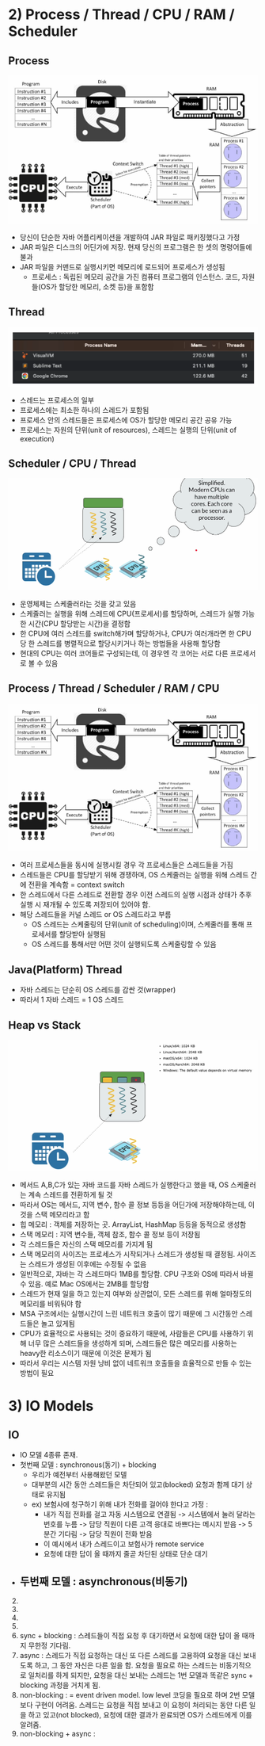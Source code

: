 # 2) Process / Thread / CPU / RAM / Scheduler
## Process
![](./attached_files/1.png)
- 당신이 단순한 자바 어플리케이션을 개발하여 JAR 파일로 패키징했다고 가정
- JAR 파일은 디스크의 어딘가에 저장. 현재 당신의 프로그램은 한 셋의 명령어들에 불과
- JAR 파일을 커맨드로 실행시키면 메모리에 로드되어 프로세스가 생성됨
	- 프로세스 : 독립된 메모리 공간을 가진 컴퓨터 프로그램의 인스턴스. 코드, 자원들(OS가 할당한 메모리, 소켓 등)을 포함함

## Thread
![](./attached_files/2.png)
- 스레드는 프로세스의 일부
- 프로세스에는 최소한 하나의 스레드가 포함됨
- 프로세스 안의 스레드들은 프로세스에 OS가 할당한 메모리 공간 공유 가능
- 프로세스는 자원의 단위(unit of resources), 스레드는 실행의 단위(unit of execution)

## Scheduler / CPU / Thread
![](./attached_files/3.png)
- 운영체제는 스케줄러라는 것을 갖고 있음
- 스케줄러는 실행을 위해 스레드에 CPU(프로세서)를 할당하며, 스레드가 실행 가능한 시간(CPU 할당받는 시간)을 결정함
- 한 CPU에 여러 스레드를 switch해가며 할당하거나, CPU가 여러개라면 한 CPU 당 한 스레드를 병렬적으로 할당시키거나 하는 방법들을 사용해 할당함
- 현대의 CPU는 여러 코어들로 구성되는데, 이 경우엔 각 코어는 서로 다른 프로세서로 볼 수 있음

## Process / Thread / Scheduler / RAM / CPU
![](./attached_files/1.png)
- 여러 프로세스들을 동시에 실행시킬 경우 각 프로세스들은 스레드들을 가짐
- 스레드들은 CPU를 할당받기 위해 경쟁하며, OS 스케줄러는 실행을 위해 스레드 간에 전환을 계속함 = context switch
- 한 스레드에서 다른 스레드로 전환할 경우 이전 스레드의 실행 시점과 상태가 추후 실행 시 재개될 수 있도록 저장되어 있어야 함.
- 해당 스레드들을 커널 스레드 or OS 스레드라고 부름
	- OS 스레드는 스케줄링의 단위(unit of scheduling)이며, 스케줄러를 통해 프로세서를 할당받아 실행됨
	- OS 스레드를 통해서만 어떤 것이 실행되도록 스케줄링할 수 있음

## Java(Platform) Thread
- 자바 스레드는 단순히 OS 스레드를 감싼 것(wrapper)
- 따라서 1 자바 스레드 = 1 OS 스레드

## Heap vs Stack
![](./attached_files/4.png)
- 메서드 A,B,C가 있는 자바 코드를 자바 스레드가 실행한다고 했을 때, OS 스케줄러는 계속 스레드를 전환하게 될 것
- 따라서 OS는 메서드, 지역 변수, 함수 콜 정보 등등을 어딘가에 저장해야하는데, 이것을 스택 메모리라고 함
- 힙 메모리 : 객체를 저장하는 곳. ArrayList, HashMap 등등을 동적으로 생성함
- 스택 메모리 : 지역 변수들, 객체 참조, 함수 콜 정보 등이 저장됨
- 각 스레드들은 자신의 스택 메모리를 가지게 됨
- 스택 메모리의 사이즈는 프로세스가 시작되거나 스레드가 생성될 때 결정됨. 사이즈는 스레드가 생성된 이후에는 수정될 수 없음
- 일반적으로, 자바는 각 스레드마다 1MB를 할당함. CPU 구조와 OS에 따라서 바뀔 수 있음. 예로 Mac OS에서는 2MB를 할당함
- 스레드가 현재 일을 하고 있는지 여부와 상관없이, 모든 스레드를 위해 얼마정도의 메모리를 비워둬야 함
- MSA 구조에서는 실행시간이 느린 네트워크 호출이 많기 때문에 그 시간동안 스레드들은 놀고 있게됨
- CPU가 효율적으로 사용되는 것이 중요하기 때문에, 사람들은 CPU를 사용하기 위해 너무 많은 스레드들을 생성하게 되며, 스레드들은 많은 메모리를 사용하는 heavy한 리소스이기 때문에 이것은 문제가 됨
- 따라서 우리는 시스템 자원 낭비 없이 네트워크 호출들을 효율적으로 만들 수 있는 방법이 필요









# 3) IO Models
## IO
- IO 모델 4종류 존재.
- 첫번째 모델 : synchronous(동기) + blocking
	- 우리가 예전부터 사용해왔던 모델
	- 대부분의 시간 동안 스레드들은 차단되어 있고(blocked) 요청과 함께 대기 상태로 유지됨
	- ex) 보험사에 청구하기 위해 내가 전화를 걸어야 한다고 가정 :
		- 내가 직접 전화를 걸고 자동 시스템으로 연결됨 -> 시스템에서 눌러 달라는 번호를 누름 -> 담당 직원이 다른 고객 응대로 바쁘다는 메시지 받음 -> 5분간 기다림 -> 담당 직원이 전화 받음
		- 이 예시에서 내가 스레드이고 보험사가 remote service
		- 요청에 대한 답이 올 때까지 줄곧 차단된 상태로 단순 대기
- 두번째 모델 : asynchronous(비동기)
	- 


2. 
3. 
4. 
5. 
6. sync + blocking : 스레드들이 직접 요청 후 대기하면서 요청에 대한 답이 올 때까지 무한정 기다림.
7. async : 스레드가 직접 요청하는 대신 또 다른 스레드를 고용하여 요청을 대신 보내도록 하고, 그 동안 자신은 다른 일을 함. 요청을 필요로 하는 스레드는 비동기적으로 일처리를 하게 되지만, 요청을 대신 보내는 스레드는 1번 모델과 똑같은 sync + blocking 과정을 거치게 됨. 
8. non-blocking : = event driven model. low level 코딩을 필요로 하며 2번 모델보다 구현이 어려움. 스레드는 요청을 직접 보내고 이 요청이 처리되는 동안 다른 일을 하고 있고(not blocked), 요청에 대한 결과가 완료되면 OS가 스레드에게 이를 알려줌.
9. non-blocking + async :
